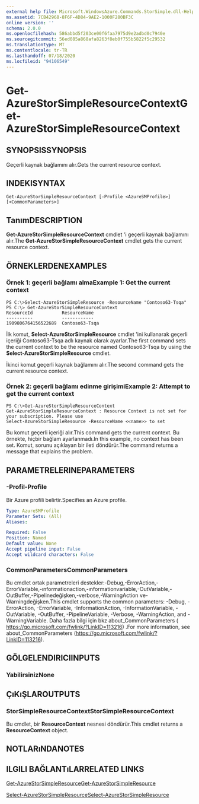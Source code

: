```yaml
---
external help file: Microsoft.WindowsAzure.Commands.StorSimple.dll-Help.xml
ms.assetid: 7CB42968-8F6F-4D84-9AE2-1000F280BF3C
online version: ''
schema: 2.0.0
ms.openlocfilehash: 586abbd5f203ce00f6faa7975d9e2adbd0c7940e
ms.sourcegitcommit: 56ed085a868afa8263f8eb0f755b5822f5c29532
ms.translationtype: MT
ms.contentlocale: tr-TR
ms.lasthandoff: 07/18/2020
ms.locfileid: "94106549"
---
```

# <span data-ttu-id="122f3-101">Get-AzureStorSimpleResourceContext</span><span class="sxs-lookup"><span data-stu-id="122f3-101">Get-AzureStorSimpleResourceContext</span></span>

## <span data-ttu-id="122f3-102">SYNOPSIS</span><span class="sxs-lookup"><span data-stu-id="122f3-102">SYNOPSIS</span></span>
<span data-ttu-id="122f3-103">Geçerli kaynak bağlamını alır.</span><span class="sxs-lookup"><span data-stu-id="122f3-103">Gets the current resource context.</span></span>

## <span data-ttu-id="122f3-104">INDEKI</span><span class="sxs-lookup"><span data-stu-id="122f3-104">SYNTAX</span></span>

```
Get-AzureStorSimpleResourceContext [-Profile <AzureSMProfile>] [<CommonParameters>]
```

## <span data-ttu-id="122f3-105">Tanım</span><span class="sxs-lookup"><span data-stu-id="122f3-105">DESCRIPTION</span></span>
<span data-ttu-id="122f3-106">**Get-AzureStorSimpleResourceContext** cmdlet 'i geçerli kaynak bağlamını alır.</span><span class="sxs-lookup"><span data-stu-id="122f3-106">The **Get-AzureStorSimpleResourceContext** cmdlet gets the current resource context.</span></span>

## <span data-ttu-id="122f3-107">ÖRNEKLERDEN</span><span class="sxs-lookup"><span data-stu-id="122f3-107">EXAMPLES</span></span>

### <span data-ttu-id="122f3-108">Örnek 1: geçerli bağlamı alma</span><span class="sxs-lookup"><span data-stu-id="122f3-108">Example 1: Get the current context</span></span>
```
PS C:\>Select-AzureStorSimpleResource -ResourceName "Contoso63-Tsqa" 
PS C:\> Get-AzureStorSimpleResourceContext
ResourceId           ResourceName
----------           ------------
1909806764156522689  Contoso63-Tsqa
```

<span data-ttu-id="122f3-109">İlk komut, **Select-AzureStorSimpleResource** cmdlet 'ini kullanarak geçerli içeriği Contoso63-Tsqa adlı kaynak olarak ayarlar.</span><span class="sxs-lookup"><span data-stu-id="122f3-109">The first command sets the current context to be the resource named Contoso63-Tsqa by using the **Select-AzureStorSimpleResource** cmdlet.</span></span>

<span data-ttu-id="122f3-110">İkinci komut geçerli kaynak bağlamını alır.</span><span class="sxs-lookup"><span data-stu-id="122f3-110">The second command gets the current resource context.</span></span>

### <span data-ttu-id="122f3-111">Örnek 2: geçerli bağlamı edinme girişimi</span><span class="sxs-lookup"><span data-stu-id="122f3-111">Example 2: Attempt to get the current context</span></span>
```
PS C:\>Get-AzureStorSimpleResourceContext
Get-AzureStorSimpleResourceContext : Resource Context is not set for your subscription. Please use
Select-AzureStorSimpleResource -ResourceName <<name>> to set
```

<span data-ttu-id="122f3-112">Bu komut geçerli içeriği alır.</span><span class="sxs-lookup"><span data-stu-id="122f3-112">This command gets the current context.</span></span>
<span data-ttu-id="122f3-113">Bu örnekte, hiçbir bağlam ayarlanmadı.</span><span class="sxs-lookup"><span data-stu-id="122f3-113">In this example, no context has been set.</span></span>
<span data-ttu-id="122f3-114">Komut, sorunu açıklayan bir ileti döndürür.</span><span class="sxs-lookup"><span data-stu-id="122f3-114">The command returns a message that explains the problem.</span></span>

## <span data-ttu-id="122f3-115">PARAMETRELERINE</span><span class="sxs-lookup"><span data-stu-id="122f3-115">PARAMETERS</span></span>

### <span data-ttu-id="122f3-116">-Profil</span><span class="sxs-lookup"><span data-stu-id="122f3-116">-Profile</span></span>
<span data-ttu-id="122f3-117">Bir Azure profili belirtir.</span><span class="sxs-lookup"><span data-stu-id="122f3-117">Specifies an Azure profile.</span></span>

```yaml
Type: AzureSMProfile
Parameter Sets: (All)
Aliases: 

Required: False
Position: Named
Default value: None
Accept pipeline input: False
Accept wildcard characters: False
```

### <span data-ttu-id="122f3-118">CommonParameters</span><span class="sxs-lookup"><span data-stu-id="122f3-118">CommonParameters</span></span>
<span data-ttu-id="122f3-119">Bu cmdlet ortak parametreleri destekler:-Debug,-ErrorAction,-ErrorVariable,-ınformationaction,-ınformationvariable,-OutVariable,-OutBuffer,-Pipelinedeğişken,-verbose,-WarningAction ve-Warningdeğişken.</span><span class="sxs-lookup"><span data-stu-id="122f3-119">This cmdlet supports the common parameters: -Debug, -ErrorAction, -ErrorVariable, -InformationAction, -InformationVariable, -OutVariable, -OutBuffer, -PipelineVariable, -Verbose, -WarningAction, and -WarningVariable.</span></span> <span data-ttu-id="122f3-120">Daha fazla bilgi için bkz about_CommonParameters ( https://go.microsoft.com/fwlink/?LinkID=113216) .</span><span class="sxs-lookup"><span data-stu-id="122f3-120">For more information, see about_CommonParameters (https://go.microsoft.com/fwlink/?LinkID=113216).</span></span>

## <span data-ttu-id="122f3-121">GÖLGELENDIRICI</span><span class="sxs-lookup"><span data-stu-id="122f3-121">INPUTS</span></span>

### <span data-ttu-id="122f3-122">Yabilirsiniz</span><span class="sxs-lookup"><span data-stu-id="122f3-122">None</span></span>

## <span data-ttu-id="122f3-123">ÇıKıŞLAR</span><span class="sxs-lookup"><span data-stu-id="122f3-123">OUTPUTS</span></span>

### <span data-ttu-id="122f3-124">StorSimpleResourceContext</span><span class="sxs-lookup"><span data-stu-id="122f3-124">StorSimpleResourceContext</span></span>
<span data-ttu-id="122f3-125">Bu cmdlet, bir **ResourceContext** nesnesi döndürür.</span><span class="sxs-lookup"><span data-stu-id="122f3-125">This cmdlet returns a **ResourceContext** object.</span></span>

## <span data-ttu-id="122f3-126">NOTLARıNDA</span><span class="sxs-lookup"><span data-stu-id="122f3-126">NOTES</span></span>

## <span data-ttu-id="122f3-127">ILGILI BAĞLANTıLAR</span><span class="sxs-lookup"><span data-stu-id="122f3-127">RELATED LINKS</span></span>

[<span data-ttu-id="122f3-128">Get-AzureStorSimpleResource</span><span class="sxs-lookup"><span data-stu-id="122f3-128">Get-AzureStorSimpleResource</span></span>](./Get-AzureStorSimpleResource.md)

[<span data-ttu-id="122f3-129">Select-AzureStorSimpleResource</span><span class="sxs-lookup"><span data-stu-id="122f3-129">Select-AzureStorSimpleResource</span></span>](./Select-AzureStorSimpleResource.md)


